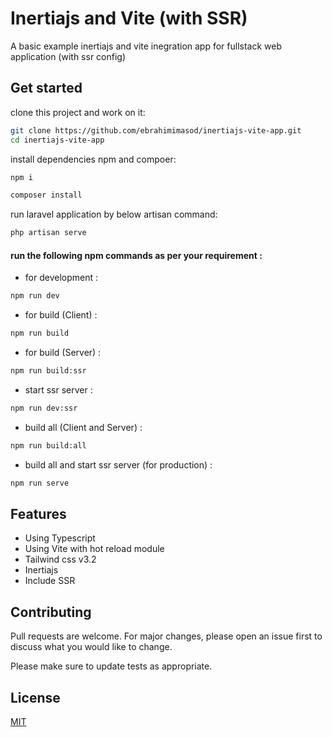 
# Inertiajs and Vite (with SSR)

A basic example inertiajs and vite inegration app for fullstack web application
(with ssr config)
 
## Get started

clone this project and work on it:

```bash
git clone https://github.com/ebrahimimasod/inertiajs-vite-app.git
cd inertiajs-vite-app
```
    
install dependencies npm and compoer:

```bash
npm i
```

```bash
composer install
```

    
    
run laravel application by below artisan command:

```bash
php artisan serve
```
    

    
#### run the following npm commands as per your requirement :


- for development :
```bash
npm run dev
```

- for build (Client) :
```bash
npm run build
```


- for build (Server) :
```bash
npm run build:ssr
```


- start ssr server  :
```bash
npm run dev:ssr
```



- build all (Client and Server)  :
```bash
npm run build:all
```


- build all and start ssr server (for production) :
```bash
npm run serve
```
## Features

- Using Typescript
- Using Vite with hot reload module
- Tailwind css v3.2
- Inertiajs 
- Include SSR


## Contributing
Pull requests are welcome. For major changes, please open an issue first to discuss what you would like to change.

Please make sure to update tests as appropriate.

## License
[MIT](https://choosealicense.com/licenses/mit/)

